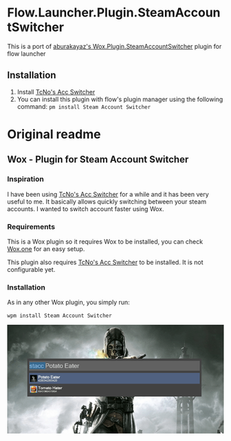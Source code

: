 # Flow.Launcher.Plugin.SteamAccountSwitcher
This is a port of [aburakayaz's Wox.Plugin.SteamAccountSwitcher](https://github.com/aburakayaz/Wox.Plugin.SteamAccountSwitcher) plugin for flow launcher

## Installation
1. Install [TcNo's Acc Switcher](https://github.com/TcNobo/TcNo-Acc-Switcher)
2. You can install this plugin with flow's plugin manager using the following command: `pm install Steam Account Switcher`

# Original readme

## Wox - Plugin for Steam Account Switcher

### Inspiration
I have been using [TcNo's Acc Switcher](https://github.com/TcNobo/TcNo-Acc-Switcher) for a while and it has been very useful to me. It basically allows quickly switching between your steam accounts. I wanted to switch account faster using Wox.

### Requirements
This is a Wox plugin so it requires Wox to be installed, you can check [Wox.one](http://www.wox.one/) for an easy setup.

This plugin also requires [TcNo's Acc Switcher](https://github.com/TcNobo/TcNo-Acc-Switcher) to be installed. It is not configurable yet.

### Installation

As in any other Wox plugin, you simply run:

```
wpm install Steam Account Switcher
```

![Demo GIF](/Images/demo.gif)
